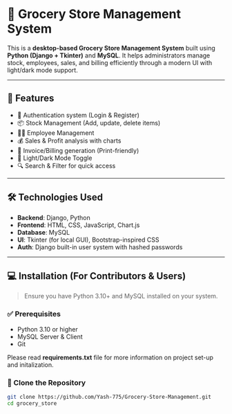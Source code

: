 # 🛒 Grocery Store Management System

This is a **desktop-based Grocery Store Management System** built using **Python (Django + Tkinter)** and **MySQL**. 
It helps administrators manage stock, employees, sales, and billing efficiently through a modern UI with light/dark mode support.

---

## 🔧 Features

- 🔐 Authentication system (Login & Register)
- 📦 Stock Management (Add, update, delete items)
- 👨‍💼 Employee Management
- 💰 Sales & Profit analysis with charts
- 🧾 Invoice/Billing generation (Print-friendly)
- 🎨 Light/Dark Mode Toggle
- 🔍 Search & Filter for quick access

---

## 🛠 Technologies Used

- **Backend**: Django, Python
- **Frontend**: HTML, CSS, JavaScript, Chart.js
- **Database**: MySQL
- **UI**: Tkinter (for local GUI), Bootstrap-inspired CSS
- **Auth**: Django built-in user system with hashed passwords

---

## 💻 Installation (For Contributors & Users)

> Ensure you have Python 3.10+ and MySQL installed on your system.

### ✅ Prerequisites

- Python 3.10 or higher
- MySQL Server & Client
- Git

Please read **requirements.txt** file for more information on project set-up and initalization.

### 🔽 Clone the Repository

```bash
git clone https://github.com/Yash-775/Grocery-Store-Management.git
cd grocery_store
